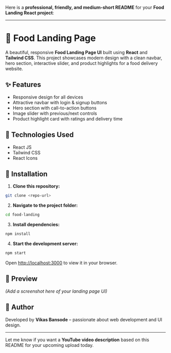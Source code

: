 Here is a **professional, friendly, and medium-short README** for your **Food Landing React project**:

---

# 🥗 Food Landing Page

A beautiful, responsive **Food Landing Page UI** built using **React** and **Tailwind CSS**. This project showcases modern design with a clean navbar, hero section, interactive slider, and product highlights for a food delivery website.

## ✨ Features

* Responsive design for all devices
* Attractive navbar with login & signup buttons
* Hero section with call-to-action buttons
* Image slider with previous/next controls
* Product highlight card with ratings and delivery time

## 🚀 Technologies Used

* React JS
* Tailwind CSS
* React Icons

## 📂 Installation

1. **Clone this repository:**

```bash
git clone <repo-url>
```

2. **Navigate to the project folder:**

```bash
cd food-landing
```

3. **Install dependencies:**

```bash
npm install
```

4. **Start the development server:**

```bash
npm start
```

Open [http://localhost:3000](http://localhost:3000) to view it in your browser.

## 📸 Preview

*(Add a screenshot here of your landing page UI)*

## 🙌 Author

Developed by **Vikas Bansode** – passionate about web development and UI design.

---

Let me know if you want a **YouTube video description** based on this README for your upcoming upload today.
